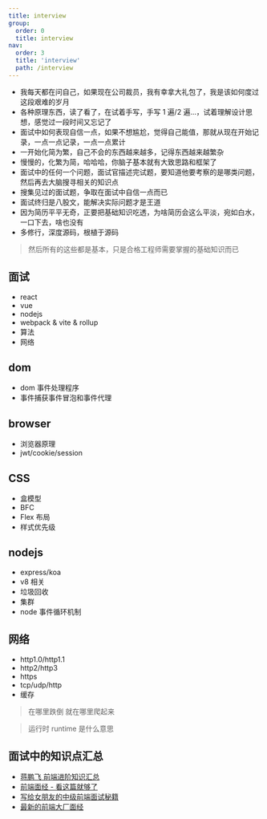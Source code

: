 ```yaml
---
title: interview
group:
  order: 0
  title: interview
nav:
  order: 3
  title: 'interview'
  path: /interview
---
```


- 我每天都在问自己，如果现在公司裁员，我有幸拿大礼包了，我是该如何度过这段艰难的岁月
- 各种原理东西，读了看了，在试着手写，手写 1 遍/2 遍...，试着理解设计思想，感觉过一段时间又忘记了
- 面试中如何表现自信一点，如果不想尴尬，觉得自己能值，那就从现在开始记录，一点一点记录，一点一点累计
- 一开始化简为繁，自己不会的东西越来越多，记得东西越来越繁杂
- 慢慢的，化繁为简，哈哈哈，你脑子基本就有大致思路和框架了
- 面试中的任何一个问题，面试官描述完试题，要知道他要考察的是哪类问题，然后再去大脑搜寻相关的知识点
- 搜集见过的面试题，争取在面试中自信一点而已
- 面试终归是八股文，能解决实际问题才是王道
- 因为简历平平无奇，正要把基础知识吃透，为啥简历会这么平淡，宛如白水，一口下去，啥也没有
- 多修行，深度源码，根植于源码

> 然后所有的这些都是基本，只是合格工程师需要掌握的基础知识而已

## 面试

- react
- vue
- nodejs
- webpack & vite & rollup
- 算法
- 网络

## dom

- dom 事件处理程序
- 事件捕获事件冒泡和事件代理

## browser

- 浏览器原理
- jwt/cookie/session

## CSS

- 盒模型
- BFC
- Flex 布局
- 样式优先级

## nodejs

- express/koa
- v8 相关
- 垃圾回收
- 集群
- node 事件循环机制

## 网络

- http1.0/http1.1
- http2/http3
- https
- tcp/udp/http
- 缓存

> 在哪里跌倒 就在哪里爬起来

> 运行时 runtime 是什么意思

## 面试中的知识点汇总

- [蒋鹏飞 前端进阶知识汇总](https://juejin.cn/post/6844904061838295047)
- [前端面经 - 看这篇就够了](https://juejin.cn/post/6948227795059212318#heading-3)
- [写给女朋友的中级前端面试秘籍](https://juejin.cn/post/6844904115428917255)
- [最新的前端大厂面经](https://juejin.cn/post/7004638318843412493#comment)
